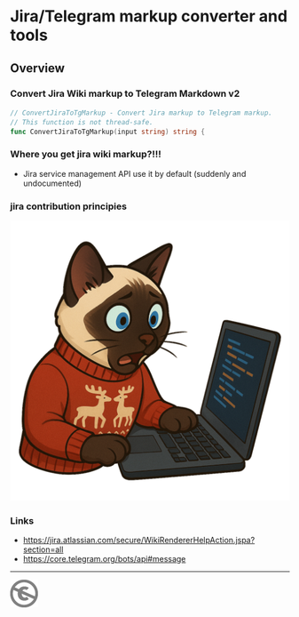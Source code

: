 # Jira/Telegram markup converter and tools

## Overview

### Convert Jira Wiki markup to Telegram Markdown v2

```go
// ConvertJiraToTgMarkup - Convert Jira markup to Telegram markup.
// This function is not thread-safe.
func ConvertJiraToTgMarkup(input string) string {
```

### Where you get jira wiki markup?!!!

* Jira service management API use it by default (suddenly and undocumented)

### jira contribution principies

![Jira contribution principies](logo.png)

### Links

* https://jira.atlassian.com/secure/WikiRendererHelpAction.jspa?section=all
* https://core.telegram.org/bots/api#message


---
[![UNLICENSE](noc.png)](UNLICENSE)
